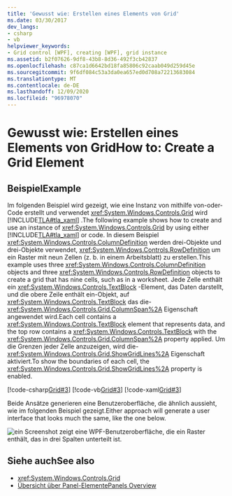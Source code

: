 ```yaml
---
title: 'Gewusst wie: Erstellen eines Elements von Grid'
ms.date: 03/30/2017
dev_langs:
- csharp
- vb
helpviewer_keywords:
- Grid control [WPF], creating [WPF], grid instance
ms.assetid: b2f07626-9df8-43b8-8d36-492f3cb42837
ms.openlocfilehash: c87ca1d6642bd18fa85806c92caab049d259d45e
ms.sourcegitcommit: 9f6df084c53a3da0ea657ed0d708a72213683084
ms.translationtype: MT
ms.contentlocale: de-DE
ms.lasthandoff: 12/09/2020
ms.locfileid: "96978070"
---
```

# <a name="how-to-create-a-grid-element"></a><span data-ttu-id="fa793-102">Gewusst wie: Erstellen eines Elements von Grid</span><span class="sxs-lookup"><span data-stu-id="fa793-102">How to: Create a Grid Element</span></span>
## <a name="example"></a><span data-ttu-id="fa793-103">Beispiel</span><span class="sxs-lookup"><span data-stu-id="fa793-103">Example</span></span>  
 <span data-ttu-id="fa793-104">Im folgenden Beispiel wird gezeigt, wie eine Instanz von mithilfe von-oder-Code erstellt und verwendet <xref:System.Windows.Controls.Grid> wird [!INCLUDE[TLA#tla_xaml](../../../includes/tlasharptla-xaml-md.md)] .</span><span class="sxs-lookup"><span data-stu-id="fa793-104">The following example shows how to create and use an instance of <xref:System.Windows.Controls.Grid> by using either [!INCLUDE[TLA#tla_xaml](../../../includes/tlasharptla-xaml-md.md)] or code.</span></span> <span data-ttu-id="fa793-105">In diesem Beispiel <xref:System.Windows.Controls.ColumnDefinition> werden drei-Objekte und drei-Objekte verwendet, <xref:System.Windows.Controls.RowDefinition> um ein Raster mit neun Zellen (z. b. in einem Arbeitsblatt) zu erstellen.</span><span class="sxs-lookup"><span data-stu-id="fa793-105">This example uses three <xref:System.Windows.Controls.ColumnDefinition> objects and three <xref:System.Windows.Controls.RowDefinition> objects to create a grid that has nine cells, such as in a worksheet.</span></span> <span data-ttu-id="fa793-106">Jede Zelle enthält ein <xref:System.Windows.Controls.TextBlock> -Element, das Daten darstellt, und die obere Zeile enthält ein-Objekt, auf <xref:System.Windows.Controls.TextBlock> das die- <xref:System.Windows.Controls.Grid.ColumnSpan%2A> Eigenschaft angewendet wird.</span><span class="sxs-lookup"><span data-stu-id="fa793-106">Each cell contains a <xref:System.Windows.Controls.TextBlock> element that represents data, and the top row contains a <xref:System.Windows.Controls.TextBlock> with the <xref:System.Windows.Controls.Grid.ColumnSpan%2A> property applied.</span></span> <span data-ttu-id="fa793-107">Um die Grenzen jeder Zelle anzuzeigen, wird die- <xref:System.Windows.Controls.Grid.ShowGridLines%2A> Eigenschaft aktiviert.</span><span class="sxs-lookup"><span data-stu-id="fa793-107">To show the boundaries of each cell, the <xref:System.Windows.Controls.Grid.ShowGridLines%2A> property is enabled.</span></span>  
  
 [!code-csharp[Grid#3](~/samples/snippets/csharp/VS_Snippets_Wpf/Grid/CSharp/Grid_Code.cs#3)]
 [!code-vb[Grid#3](~/samples/snippets/visualbasic/VS_Snippets_Wpf/Grid/VisualBasic/grid_vb.vb#3)]
 [!code-xaml[Grid#3](~/samples/snippets/xaml/VS_Snippets_Wpf/Grid/XAML/default.xaml#3)]  
  
  <span data-ttu-id="fa793-108">Beide Ansätze generieren eine Benutzeroberfläche, die ähnlich aussieht, wie im folgenden Beispiel gezeigt.</span><span class="sxs-lookup"><span data-stu-id="fa793-108">Either approach will generate a user interface that looks much the same, like the one below.</span></span>

  ![ein Screenshot zeigt eine WPF-Benutzeroberfläche, die ein Raster enthält, das in drei Spalten unterteilt ist.](././media/how-to-create-a-grid-element/how-to-create-a-grid-element.png)
## <a name="see-also"></a><span data-ttu-id="fa793-112">Siehe auch</span><span class="sxs-lookup"><span data-stu-id="fa793-112">See also</span></span>

- <xref:System.Windows.Controls.Grid>
- [<span data-ttu-id="fa793-113">Übersicht über Panel-Elemente</span><span class="sxs-lookup"><span data-stu-id="fa793-113">Panels Overview</span></span>](panels-overview.md)
